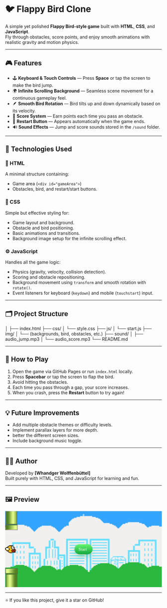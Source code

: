 # 🐦 Flappy Bird Clone

A simple yet polished **Flappy Bird-style game** built with **HTML**, **CSS**, and **JavaScript**.  
Fly through obstacles, score points, and enjoy smooth animations with realistic gravity and motion physics.

---

## 🎮 Features

- 🕹️ **Keyboard & Touch Controls** — Press **Space** or tap the screen to make the bird jump.  
- 🌍 **Infinite Scrolling Background** — Seamless scene movement for a continuous gameplay feel.  
- 🪶 **Smooth Bird Rotation** — Bird tilts up and down dynamically based on its velocity.  
- 🎯 **Score System** — Earn points each time you pass an obstacle.  
- 🔄 **Restart Button** — Appears automatically when the game ends.  
- 🔊 **Sound Effects** — Jump and score sounds stored in the `/sound` folder.

---

## 🧩 Technologies Used

### 🧱 HTML
A minimal structure containing:
- Game area (`<div id="gameArea">`)
- Obstacles, bird, and restart/start buttons.

### 🎨 CSS
Simple but effective styling for:
- Game layout and background.
- Obstacle and bird positioning.
- Basic animations and transitions.
- Background image setup for the infinite scrolling effect.

### ⚙️ JavaScript
Handles all the game logic:
- Physics (gravity, velocity, collision detection).
- Scoring and obstacle repositioning.
- Background movement using `transform` and smooth rotation with `rotate()`.
- Event listeners for keyboard (`keydown`) and mobile (`touchstart`) input.

---

## 🗂️ Project Structure
│
├── index.html
├── css/
│ └── style.css
├── js/
│ └── start.js
├── img/
│ └── (backgrounds, bird, obstacles, etc.)
├── sound/
│ ├── audio_jump.mp3
│ └── audio_score.mp3
└── README.md


---

## 🚀 How to Play

1. Open the game via GitHub Pages or run `index.html` locally.  
2. Press **Spacebar** or tap the screen to flap the bird.  
3. Avoid hitting the obstacles.  
4. Each time you pass through a gap, your score increases.  
5. When you crash, press the **Restart** button to try again!

---

## 💡 Future Improvements

- Add multiple obstacle themes or difficulty levels.  
- Implement parallax layers for more depth.  
- better the different screen sizes.  
- Include background music toggle.

---

## 🧑‍💻 Author

Developed by **[Whandger Wolffenbüttel]**  
Built purely with HTML, CSS, and JavaScript for learning and fun.

---

## 🖼️ Preview

![Flappy Bird Clone Screenshot](./images/flapbird_print_image_for_preview.png)

---

⭐ If you like this project, give it a star on GitHub!


